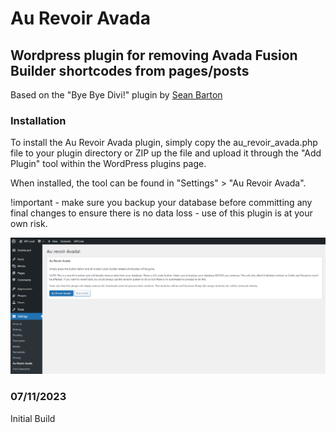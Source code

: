 # Au Revoir Avada

## Wordpress plugin for removing Avada Fusion Builder shortcodes from pages/posts
Based on the "Bye Bye Divi!" plugin by [Sean Barton](https://www.sean-barton.co.uk/2017/12/bye-bye-divi/)

### Installation
To install the Au Revoir Avada plugin, simply copy the au_revoir_avada.php file to your plugin directory or ZIP up the file and upload it through the "Add Plugin" tool within the WordPress plugins page.

When installed, the tool can be found in "Settings" > "Au Revoir Avada".

!important - make sure you backup your database before committing any final changes to ensure there is no data loss - use of this plugin is at your own risk.

![Screenshot](Screenshot.png)

### 07/11/2023
Initial Build